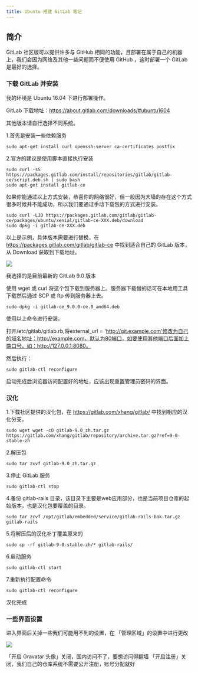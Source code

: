 ```yaml
---
title: Ubuntu 搭建 GitLab 笔记
---
```


## 简介

GitLab 社区版可以提供许多与 GitHub 相同的功能，且部署在属于自己的机器上，我们会因为网络及其他一些问题而不便使用 GitHub ，这时部署一个 GitLab 是最好的选择。

### 下载 GitLab 并安装

我的环境是 Ubuntu 16.04 下进行部署操作。

GitLab 下载地址：https://about.gitlab.com/downloads/#ubuntu1604

其他版本请自行选择不同系统。

1.首先是安装一些依赖服务

```
sudo apt-get install curl openssh-server ca-certificates postfix
```

2.官方的建议是使用脚本直接执行安装

```
sudo curl -sS https://packages.gitlab.com/install/repositories/gitlab/gitlab-ce/script.deb.sh | sudo bash
sudo apt-get install gitlab-ce
```

如果你能通过以上方式安装，恭喜你的网络很好，但一般因为大墙的存在这个方式很多时候并不能成功，所以我们要通过手动下载包的方式进行安装。

```
sudo curl -LJO https://packages.gitlab.com/gitlab/gitlab-ce/packages/ubuntu/xenial/gitlab-ce-XXX.deb/download
sudo dpkg -i gitlab-ce-XXX.deb
```

以上是示例，具体版本需要进行替换，在 https://packages.gitlab.com/gitlab/gitlab-ce 中找到适合自己的 GitLab 版本，从 Download 获取到下载地址。

![](http://img.m2ez.com/14902391408842.jpg)

我选择的是目前最新的 GitLab 9.0 版本

使用 wget 或 curl 将这个包下载到服务器上。服务器下载慢的话可在本地用工具下载然后通过 SCP 或 ftp 传到服务器上去。

```
sudo dpkg -i gitlab-ce_9.0.0-ce.0_amd64.deb
```

使用以上命令进行安装。

打开/etc/gitlab/gitlab.rb,将external_url = 'http://git.example.com'修改为自己的域名地址：http://example.com，默认为80端口，如要使用其他端口后面加上端口号，如：http://127.0.0.1:8080。

然后执行：

```
sudo gitlab-ctl reconfigure
```

启动完成后浏览器访问配置好的地址，应该出现重置管理员密码的界面。

### 汉化

1.下载社区提供的汉化包，在 https://gitlab.com/xhang/gitlab/ 中找到相应的汉化分支。

```
sudo wget wget -cO gitlab-9.0_zh.tar.gz https://gitlab.com/xhang/gitlab/repository/archive.tar.gz?ref=9-0-stable-zh
```

2.解压包

```
sudo tar zxvf gitlab-9.0_zh.tar.gz
```

3.停止 GitLab 服务

```
sudo gitlab-ctl stop
```

4.备份 gitlab-rails 目录，该目录下主要是web应用部分，也是当前项目仓库的起始版本，也是汉化包要覆盖的目录。

```
sudo tar zcvf /opt/gitlab/embedded/service/gitlab-rails-bak.tar.gz gitlab-rails
```

5.将解压后的汉化补丁覆盖原来的

```
sudo cp -rf gitlab-9-0-stable-zh/* gitlab-rails/
```

6.启动服务

```
sudo gitlab-ctl start
```

7.重新执行配置命令

```
sudo gitlab-ctl reconfigure
```

汉化完成

### 一些界面设置

进入界面后关掉一些我们可能用不到的设置，在 「管理区域」的设置中进行更改

![](http://img.m2ez.com/14902593794119.jpg)

「开启 Gravatar 头像」关闭，国内访问不了，要想访问得翻墙
「开启注册」关闭，我们自己的仓库系统不需要公开注册，账号分配就好





